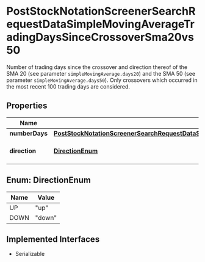 

# PostStockNotationScreenerSearchRequestDataSimpleMovingAverageTradingDaysSinceCrossoverSma20vs50

Number of trading days since the crossover and direction thereof of the SMA 20 (see parameter `simpleMovingAverage.days20`) and the SMA 50 (see parameter `simpleMovingAverage.days50`). Only crossovers which occurred in the most recent 100 trading days are considered.

## Properties

Name | Type | Description | Notes
------------ | ------------- | ------------- | -------------
**numberDays** | [**PostStockNotationScreenerSearchRequestDataSimpleMovingAverageTradingDaysSinceCrossoverSma20vs50NumberDays**](PostStockNotationScreenerSearchRequestDataSimpleMovingAverageTradingDaysSinceCrossoverSma20vs50NumberDays.md) |  | 
**direction** | [**DirectionEnum**](#DirectionEnum) | Direction of the crossing. |  [optional]



## Enum: DirectionEnum

Name | Value
---- | -----
UP | &quot;up&quot;
DOWN | &quot;down&quot;


## Implemented Interfaces

* Serializable



